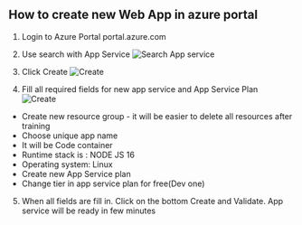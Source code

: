 ## How to create new Web App in azure portal

1. Login to Azure Portal portal.azure.com

1. Use search with App Service
![Search App service](../img/app_service_1.PNG)

1. Click Create
![Create](../img/create_app.PNG)

1. Fill all required fields for new app service and App Service Plan
![Create](../img/create.PNG)


- Create new resource group - it will be easier to delete all resources after training
- Choose unique app name
- It will be Code container
- Runtime stack is : NODE JS 16
- Operating system: Linux
- Create new App Service plan
- Change tier in app service plan for free(Dev one)

5. When all fields are fill in. Click on the bottom Create and Validate. App service will be ready in few minutes
